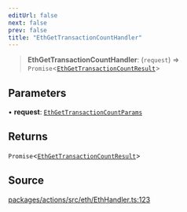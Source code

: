 ```yaml
---
editUrl: false
next: false
prev: false
title: "EthGetTransactionCountHandler"
---
```


> **EthGetTransactionCountHandler**: (`request`) => `Promise`\<[`EthGetTransactionCountResult`](/reference/tevm/actions/type-aliases/ethgettransactioncountresult/)\>

## Parameters

• **request**: [`EthGetTransactionCountParams`](/reference/tevm/actions/type-aliases/ethgettransactioncountparams/)

## Returns

`Promise`\<[`EthGetTransactionCountResult`](/reference/tevm/actions/type-aliases/ethgettransactioncountresult/)\>

## Source

[packages/actions/src/eth/EthHandler.ts:123](https://github.com/evmts/tevm-monorepo/blob/main/packages/actions/src/eth/EthHandler.ts#L123)
